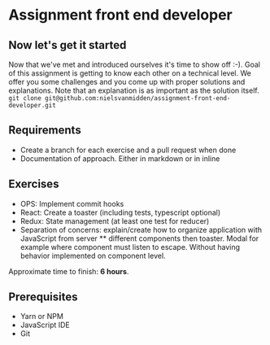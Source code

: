# Assignment front end developer

## Now let's get it started
Now that we've met and introduced ourselves it's time to show off :-). Goal of this assignment is getting to know each other on a technical level. We offer you some challenges and you come up with proper solutions and explanations. Note that an explanation is as important as the solution itself.
```git clone git@github.com:nielsvanmidden/assignment-front-end-developer.git```

## Requirements
* Create a branch for each exercise and a pull request when done
* Documentation of approach. Either in markdown or in inline

## Exercises
* OPS: Implement commit hooks
* React: Create a toaster (including tests, typescript optional)
* Redux: State management (at least one test for reducer)
* Separation of concerns: explain/create how to organize application with JavaScript from server
** different components then toaster. Modal for example where component must listen to escape. Without having behavior implemented on component level.

Approximate time to finish: **6 hours**.

## Prerequisites
* Yarn or NPM
* JavaScript IDE
* Git
